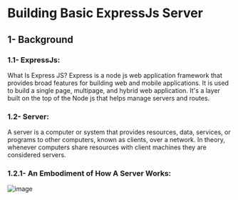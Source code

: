 # Building Basic ExpressJs Server
## 1- Background
### 1.1- ExpressJs:
What Is Express JS? Express is a node js web application framework that provides broad features for building web and mobile applications. It is used to build a single page, multipage, and hybrid web application. It's a layer built on the top of the Node js that helps manage servers and routes.
### 1.2- Server:
A server is a computer or system that provides resources, data, services, or programs to other computers, known as clients, over a network. In theory, whenever computers share resources with client machines they are considered servers.
### 1.2.1- An Embodiment of How A Server Works:
![image]([https://github.com/leeu4/conflict/assets/123780953/216a3cde-e566-4d5d-b112-8a20f33eff6e](https://miro.medium.com/v2/resize:fit:768/1*0Uuq5E1j8bn_weo09G5VFw.jpeg)https://miro.medium.com/v2/resize:fit:768/1*0Uuq5E1j8bn_weo09G5VFw.jpeg](https://www.google.com/url?sa=i&url=https%3A%2F%2Fmedium.com%2F%40sksinthu15%2F1-what-is-a-server-f31d82248c13&psig=AOvVaw25QA9fa5ylTtLJI0eknVpX&ust=1701445259977000&source=images&cd=vfe&opi=89978449&ved=0CBIQjRxqFwoTCOjh39WH7IIDFQAAAAAdAAAAABAE)https://www.google.com/url?sa=i&url=https%3A%2F%2Fmedium.com%2F%40sksinthu15%2F1-what-is-a-server-f31d82248c13&psig=AOvVaw25QA9fa5ylTtLJI0eknVpX&ust=1701445259977000&source=images&cd=vfe&opi=89978449&ved=0CBIQjRxqFwoTCOjh39WH7IIDFQAAAAAdAAAAABAE](https://miro.medium.com/v2/resize:fit:1100/format:webp/1*0Uuq5E1j8bn_weo09G5VFw.jpeg)https://miro.medium.com/v2/resize:fit:1100/format:webp/1*0Uuq5E1j8bn_weo09G5VFw.jpeg)
